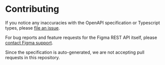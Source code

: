 # Contributing

If you notice any inaccuracies with the OpenAPI specification or Typescript types, please [file an issue](https://github.com/figma/rest-api-spec/issues).

For bug reports and feature requests for the Figma REST API itself, please [contact Figma support](https://help.figma.com/hc/en-us/requests/new).

Since the specification is auto-generated, we are not accepting pull requests in this repository.